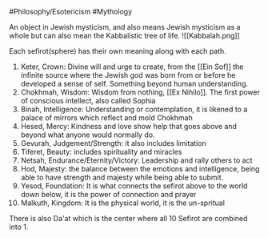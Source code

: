  #Philosophy/Esotericism #Mythology 

An object in Jewish mysticism, and also means Jewish mysticism as a whole but can also mean the Kabbalistic tree of life.
![[Kabbalah.png]]

Each sefirot(sphere) has their own meaning along with each path.

1. Keter, Crown: Divine will and urge to create, from the [[Ein Sof]] the infinite source where the Jewish god was born from or before he developed a sense of self. Something beyond human understanding. 
2. Chokhmah, Wisdom: Wisdom from nothing, [[Ex Nihilo]]. The first power of conscious intellect, also called Sophia 
3. Binah, Intelligence: Understanding or contemplation, it is likened to a palace of mirrors which reflect and mold Chokhmah
4. Hesed, Mercy: Kindness and love show help that goes above and beyond what anyone would normally do.
5. Gevurah, Judgement/Strength: it also includes limitation
6. Tiferet, Beauty: includes spirituality and miracles
7. Netsah, Endurance/Eternity/Victory: Leadership and rally others to act
8. Hod, Majesty: the balance between the emotions and intelligence, being able to have strength and majesty while being able to submit.
9. Yesod, Foundation: It is what connects the sefirot above to the world down below, it is the power of connection and prayer
10. Malkuth, Kingdom: It is the physical world, it is the un-spritual

There is also Da'at which is the center where all 10 Sefirot are combined into 1. 
